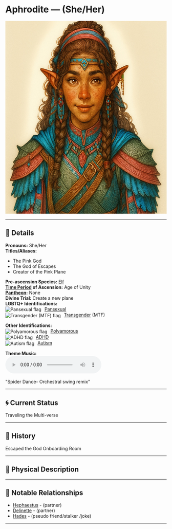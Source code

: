 # Aphrodite — (She/Her)

<!-- Optional -->
<img src="aphrodite.jpg" alt="Aphrodite" style="height: 600px; width: auto;" />

---

## 📕 Details
**Pronouns:** She/Her  
**Titles/Aliases:**  
  - The Pink God  
  - The God of Escapes  
  - Creator of the Pink Plane  

**Pre-ascension Species:** [Elf](../../../species/elf/index.md)  
**[Time Period](../../history/time_periods/) of Ascension:** Age of Unity  
**[Pantheon](../../../pantheons):** None  
**Divine Trial:** Create a new plane  
**LGBTQ+ Identifications:**  
      <img src="../../flags/pansexual.jpg" alt="Pansexual flag" width="30" style="vertical-align: middle; margin-right: 6px;">
  [Pansexual](../../../identifiers/pansexual/index.md)  
      <img src="../../flags/transgender.jpg" alt="Transgender (MTF) flag" width="30" style="vertical-align: middle; margin-right: 6px;">
  [Transgender](../../../identifiers/transgender/index.md) (MTF)  

**Other Identifications:**  
      <img src="../../flags/polyamorous.jpg" alt="Polyamorous flag" width="30" style="vertical-align: middle; margin-right: 6px;">
  [Polyamorous](../../../identifiers/polyamorous/index.md)  
      <img src="../../flags/adhd.jpg" alt="ADHD flag" width="30" style="vertical-align: middle; margin-right: 6px;">
  [ADHD](../../../identifiers/adhd/index.md)  
      <img src="../../flags/autism.jpg" alt="Autism flag" width="30" style="vertical-align: middle; margin-right: 6px;">
  [Autism](../../../identifiers/autism/index.md)  

**Theme Music:**  
<audio controls>
  <source src="aphrodite_|_spider_dance-_orchestral_swing_remix.mp4" type="audio/mpeg">
  Your browser does not support the audio element.
</audio>

"Spider Dance- Orchestral swing remix"  




---

## 🌀 Current Status
Traveling the Multi-verse

---

## 📜 History
Escaped the God Onboarding Room

---

## 👤 Physical Description


---
## 🧩 Notable Relationships
  - [Hephaestus](../hephaestus/index.md) - (partner)  
  - [Delinette](../delinette/index.md) - (partner)  
  - [Hades](../hades/index.md) - (pseudo friend/stalker /joke)  

---
